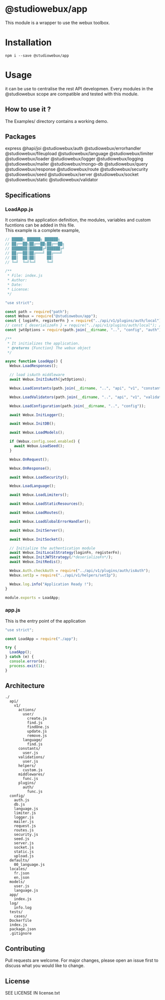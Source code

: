 # @studiowebux/app

This module is a wrapper to use the webux toolbox.

# Installation

```
npm i --save @studiowebux/app
```

# Usage

it can be use to centralise the rest API developmen.
Every modules in the @studiowebux scope are compatible and tested with this module.

## How to use it ?

The Examples/ directory contains a working demo.

## Packages

express
@hapi/joi
@studiowebux/auth
@studiowebux/errorhandler
@studiowebux/fileupload
@studiowebux/language
@studiowebux/limiter
@studiowebux/loader
@studiowebux/logger
@studiowebux/logging
@studiowebux/mailer
@studiowebux/mongo-db
@studiowebux/query
@studiowebux/response
@studiowebux/route
@studiowebux/security
@studiowebux/seed
@studiowebux/server
@studiowebux/socket
@studiowebux/static
@studiowebux/validator

## Specifications

### LoadApp.js

It contains the application definition, the modules, variables and custom fucntions can be added in this file.  
This example is a complete example,

```javascript
// █████╗ ██████╗ ██████╗
// ██╔══██╗██╔══██╗██╔══██╗
// ███████║██████╔╝██████╔╝
// ██╔══██║██╔═══╝ ██╔═══╝
// ██║  ██║██║     ██║
// ╚═╝  ╚═╝╚═╝     ╚═╝

/**
 * File: index.js
 * Author:
 * Date:
 * License:
 */

"use strict";

const path = require("path");
const Webux = require("@studiowebux/app");
const { loginFn, registerFn } = require("../api/v1/plugins/auth/local");
// const { deserializeFn } = require("../api/v1/plugins/auth/local"); // if required
const jwtOptions = require(path.join(__dirname, "..", "config", "auth")).jwt;

/**
 * It initializes the application.
 * @returns {Function} The webux object
 */

async function LoadApp() {
  Webux.LoadResponses();

  // load isAuth middleware
  await Webux.InitIsAuth(jwtOptions);

  Webux.LoadConstants(path.join(__dirname, "..", "api", "v1", "constants"));

  Webux.LoadValidators(path.join(__dirname, "..", "api", "v1", "validations"));

  Webux.LoadConfiguration(path.join(__dirname, "..", "config"));

  await Webux.InitLogger();

  await Webux.InitDB();

  await Webux.LoadModels();

  if (Webux.config.seed.enabled) {
    await Webux.LoadSeed();
  }

  Webux.OnRequest();

  Webux.OnResponse();

  await Webux.LoadSecurity();

  Webux.LoadLanguage();

  await Webux.LoadLimiters();

  await Webux.LoadStaticResources();

  await Webux.LoadRoutes();

  await Webux.LoadGlobalErrorHandler();

  await Webux.InitServer();

  await Webux.InitSocket();

  // Initialize the authentication module
  await Webux.InitLocalStrategy(loginFn, registerFn);
  await Webux.InitJWTStrategy(/*deserializeFn*/);
  await Webux.InitRedis();

  Webux.Auth.checkAuth = require("../api/v1/plugins/auth/isAuth");
  Webux.setIp = require("../api/v1/helpers/setIp");

  Webux.log.info("Application Ready !");
}

module.exports = LoadApp;
```

### app.js
This is the entry point of the application

```javascript
"use strict";

const LoadApp = require("./app");

try {
  LoadApp();
} catch (e) {
  console.error(e);
  process.exit(1);
}

```
## Architecture

```
./
  api/
    v1/
      actions/
        user/
          create.js
          find.js
          findOne.js
          update.js
          remove.js
        language/
          find.js
      constants/
        user.js
      validations/
        user.js
      helpers/
        custom.js
      middlewares/
        func.js
      plugins/
        auth/
          func.js
  config/
    auth.js
    db.js
    language.js
    limiter.js
    logger.js
    mailer.js
    request.js
    routes.js
    security.js
    seed.js
    server.js
    socket.js
    static.js
    upload.js
  defaults/
    00_language.js
  locales/
    fr.json
    en.json
  models/
    user.js
    language.js
  app/
    index.js
  log/
    info.log
  tests/
    cases/
  Dockerfile
  index.js
  package.json
  .gitignore
```

## Contributing

Pull requests are welcome. For major changes, please open an issue first to discuss what you would like to change.

## License

SEE LICENSE IN license.txt
